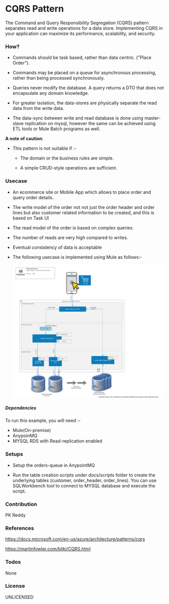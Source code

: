 # CQRS Pattern

The Command and Query Responsibility Segregation (CQRS) pattern separates read and write operations for a data store. Implementing CQRS in your application can maximize its performance, scalability, and security.





### How?

* Commands should be task based, rather than data centric. ("Place Order").

* Commands may be placed on a queue for asynchronous processing, rather than being processed synchronously.

* Queries never modify the database. A query returns a DTO that does not encapsulate any domain knowledge.

* For greater isolation, the data-stores are physically separate the read data from the write data.

* The data-sync between write and read database is done using master-slave replication on mysql, however the same can be achieved using ETL tools or Mule Batch programs as well.

**A note of caution**:

* This pattern is not suitable if :-

  * The domain or the business rules are simple.

  * A simple CRUD-style operations are sufficient.

### Usecase

* An ecommerce site or Mobile App which allows to place order and query order details.

* The write model of the order not not just the order header and order lines but also customer related information to be created, and this is based on Task UI

* The read model of the order is based on complex queries.

* The number of reads are very high compared to writes.

* Eventual consistency of data is acceptable


* The following usecase is implemented using Mule as follows:-

  ![](./docs/images/cqrs_pattern.png)



##### Dependencies

To run this example, you will need :-
* Mule(On-premise)
* AnypoinMQ
* MYSQL RDS with Read-replication enabled

### Setups

* Setup the orders-queue in AnypointMQ

* Run the table creation scripts under docs/scripts folder to create the underlying tables (customer, order_header, order_lines). You can use SQLWorkbench tool to connect to MYSQL database and execute the script.

### Contribution

PK Reddy

### References

https://docs.microsoft.com/en-us/azure/architecture/patterns/cqrs

https://martinfowler.com/bliki/CQRS.html


### Todos

None

### License

UNLICENSED
